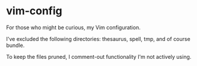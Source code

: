 vim-config
==========

For those who might be curious, my Vim configuration.

I've excluded the following directories: thesaurus, spell, tmp, and of course
bundle.

To keep the files pruned, I comment-out functionality I'm not actively using.

